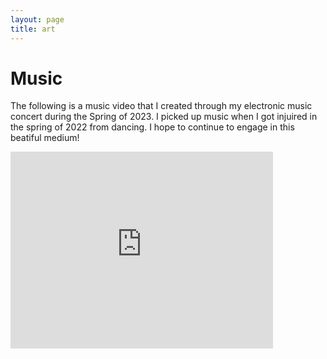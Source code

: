 ```yaml
---
layout: page
title: art
---
```


# Music 

The following is a music video that I created through my electronic music concert during the Spring of 2023. I picked up music when I got injuired in the spring of 2022 from dancing. I hope to continue to engage in this beatiful medium! 


<iframe width="420" height="315" src="https://www.youtube.com/embed/rgDY5XNqNUY" frameborder="0" allowfullscreen></iframe>